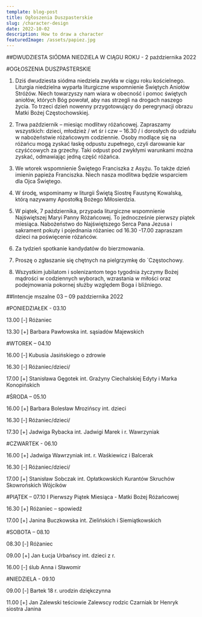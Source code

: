 ```yaml
---
template: blog-post
title: Ogłoszenia Duszpasterskie
slug: /character-design
date: 2022-10-02
description: How to draw a character
featuredImage: /assets/papiez.jpg
---
```



##DWUDZIESTA SIÓDMA NIEDZIELA W CIĄGU ROKU	 -  2 października 2022 

#OGŁOSZENIA DUSZPASTERSKIE

1. Dziś dwudziesta siódma niedziela zwykła w ciągu roku kościelnego. Liturgia niedzielna wyparła liturgiczne wspomnienie Świętych Aniołów Stróżów. Niech towarzyszy nam wiara w obecność i pomoc świętych aniołów, których Bóg powołał, aby nas strzegli na drogach naszego życia. To trzeci dzień nowenny przygotowujący do peregrynacji obrazu Matki Bożej Częstochowskiej.

2. Trwa październik – miesiąc modlitwy różańcowej. Zapraszamy wszystkich: dzieci, młodzież / wt śr i czw – 16.30 / i dorosłych do udziału w nabożeństwie różańcowym codziennie. Osoby modlące się na różańcu mogą zyskać łaskę odpustu zupełnego, czyli darowanie kar czyśćcowych za grzechy. Taki odpust pod zwykłymi warunkami można zyskać, odmawiając jedną część różańca. 

3. We wtorek wspomnienie Świętego Franciszka z Asyżu. To także dzień imienin papieża Franciszka. Niech nasza modlitwa będzie wsparciem dla Ojca Świętego. 

4. W środę, wspominamy w liturgii Świętą Siostrę Faustynę Kowalską, którą nazywamy Apostołką Bożego Miłosierdzia. 

5. W piątek, 7 października, przypada liturgiczne wspomnienie Najświętszej Maryi Panny Różańcowej. To jednocześnie pierwszy piątek miesiąca. Nabożeństwo do Najświętszego Serca Pana Jezusa i sakrament pokuty i pojednania różaniec od 16.30 -17.00 zapraszam dzieci na poświęcenie różańców. 

6. Za tydzień spotkanie kandydatów do bierzmowania.

7. Proszę o zgłaszanie się chętnych na pielgrzymkę do `Częstochowy.

8. Wszystkim jubilatom i solenizantom tego tygodnia życzymy Bożej mądrości w codziennych wyborach, wzrastania w miłości oraz podejmowania pokornej służby względem Boga i bliźniego. 


##Intencje mszalne  03 – 09 października  2022

#PONIEDZIAŁEK - 03.10

13.00 [-] Różaniec

13.30 [+] Barbara Pawłowska int. sąsiadów Majewskich 

#WTOREK – 04.10

16.00 [-] Kubusia Jasińskiego o zdrowie

16.30 [-] Różaniec/dzieci/

17.00 [+] Stanisława Gęgotek int. Grażyny Ciechalskiej Edyty                                              i Marka Konopińskich

#ŚRODA – 05.10

16.00 [+] Barbara Bolesław Mrozińscy int. dzieci

16.30 [-] Różaniec/dzieci/

17.30 [+] Jadwiga Rybacka int. Jadwigi Marek i r. Wawrzyniak

#CZWARTEK -  06.10  

16.00 [+] Jadwiga Wawrzyniak int. r. Waśkiewicz i Balcerak 

16.30 [-] Różaniec/dzieci/

17.00 [+] Stanisław Sobczak int. Opłatkowskich Kurantów 
                              Skruchów Skowrońskich Wójcików

#PIĄTEK – 07.10 I Pierwszy Piątek Miesiąca - Matki Bożej Różańcowej

16.30 [+] Różaniec – spowiedź 

17.00 [+] Janina Buczkowska int. Zielińskich i Siemiątkowskich

#SOBOTA – 08.10

08.30 [-] Różaniec

09.00 [+]  Jan Łucja Urbańscy int. dzieci z r. 

16.00 [-] ślub Anna i Sławomir

#NIEDZIELA - 09.10

09.00 [-] Bartek 18 r. urodzin dziękczynna

11.00 [+] Jan Zalewski teściowie Zalewscy rodzic Czarniak br Henryk siostra Janina





